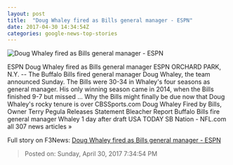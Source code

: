 ```yaml
---
layout: post
title:  "Doug Whaley fired as Bills general manager - ESPN"
date: 2017-04-30 14:34:54Z
categories: google-news-top-stories
---
```


![Doug Whaley fired as Bills general manager - ESPN](http://a2.espncdn.com/combiner/i?img=%2Fphoto%2F2017%2F0119%2Fr172612_1296x729_16%2D9.jpg)

ESPN Doug Whaley fired as Bills general manager ESPN ORCHARD PARK, N.Y. -- The Buffalo Bills fired general manager Doug Whaley, the team announced Sunday. The Bills were 30-34 in Whaley's four seasons as general manager. His only winning season came in 2014, when the Bills finished 9-7 but missed ... Why the Bills might finally be due now that Doug Whaley's rocky tenure is over CBSSports.com Doug Whaley Fired by Bills, Owner Terry Pegula Releases Statement Bleacher Report Buffalo Bills fire general manager Whaley 1 day after draft USA TODAY SB Nation - NFL.com all 307 news articles »


Full story on F3News: [Doug Whaley fired as Bills general manager - ESPN](http://www.f3nws.com/n/sMTRCD)

> Posted on: Sunday, April 30, 2017 7:34:54 PM
